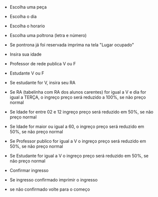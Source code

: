 - Escolha uma peça

- Escolha o dia

- Escolha o horario

- Escolha uma poltrona (letra e número)

- Se pontrona já foi reservada imprima na tela "Lugar ocupado"

- Insira sua idade

- Professor de rede publica V ou F

- Estudante V ou F

- Se estudante for V, insira seu RA

- Se RA (tabelinha com RA dos alunos carentes) for igual a V e dia for igual a TERÇA, o ingreço preço será reduzido a 100%, se não preço normal

- Se Idade for entre 02 e 12 ingreço preço será reduzido em 50%, se não preço normal

- Se Idade for maior ou igual a 60, o ingreço preço será reduzido em 50%, se não preço normal

- Se Professor publico for igual a V o ingreço preço será reduzido em 50%, se não preço normal

- Se Estudante for igual a V o ingreço preço será reduzido em 50%, se não preço normal

- Confirmar ingresso

- Se ingresso confirmado imprimir o ingresso

- se não confirmado volte para o começo
